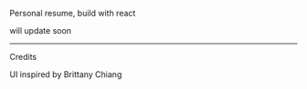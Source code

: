 Personal resume, build with react

will update soon

----------------------------
Credits

UI inspired by Brittany Chiang
